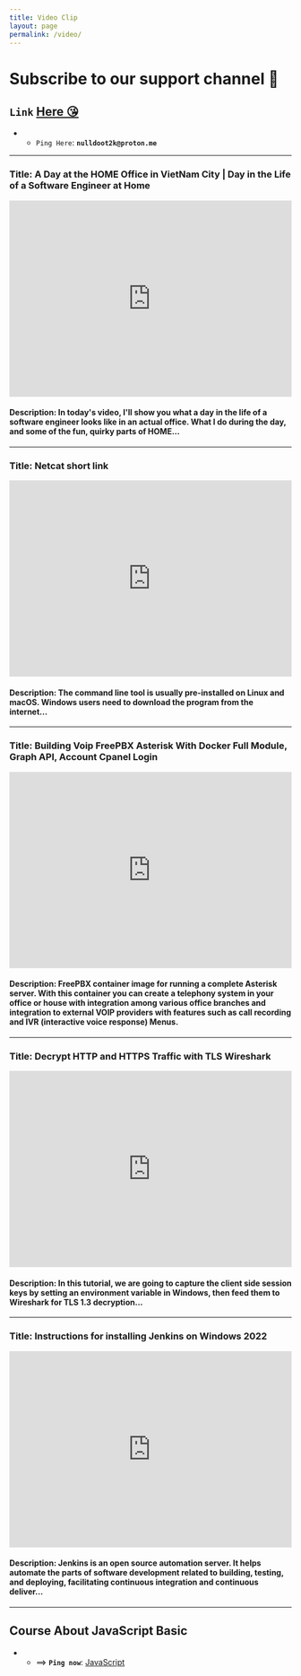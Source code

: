 ```yaml
---
title: Video Clip
layout: page
permalink: /video/
---
```


<style>
iframe {
  max-width: 100%;
}
</style>

# **Subscribe to our support channel 🥴**

## `Link` [Here 😘](https://www.youtube.com/c/nulldoot)

- - `Ping Here`: **`nulldoot2k@proton.me`**

---

### Title: A Day at the HOME Office in VietNam City | Day in the Life of a Software Engineer at Home

<iframe width="100%" height="350" src="https://www.youtube.com/embed/Zy9rQcTflhY" title="YouTube video player" frameborder="0" allow="accelerometer; autoplay; clipboard-write; encrypted-media; gyroscope; picture-in-picture" allowfullscreen></iframe>

#### Description: In today's video, I'll show you what a day in the life of a software engineer looks like in an actual office. What I do during the day, and some of the fun, quirky parts of HOME...

---

### Title: Netcat short link

<iframe width="100%" height="350" src="https://www.youtube.com/embed/BJ8jvRg1K-k" title="YouTube video player" frameborder="0" allow="accelerometer; autoplay; clipboard-write; encrypted-media; gyroscope; picture-in-picture" allowfullscreen></iframe>

#### Description: The command line tool is usually pre-installed on Linux and macOS. Windows users need to download the program from the internet...

---

### Title: Building Voip FreePBX Asterisk With Docker Full Module, Graph API, Account Cpanel Login

<iframe width="100%" height="350" src="https://www.youtube.com/embed/eBp8PKMdW68" title="YouTube video player" frameborder="0" allow="accelerometer; autoplay; clipboard-write; encrypted-media; gyroscope; picture-in-picture" allowfullscreen></iframe>

#### Description: FreePBX container image for running a complete Asterisk server. With this container you can create a telephony system in your office or house with integration among various office branches and integration to external VOIP providers with features such as call recording and IVR (interactive voice response) Menus.

---

### Title: Decrypt HTTP and HTTPS Traffic with TLS Wireshark

<iframe width="100%" height="350" src="https://www.youtube.com/embed/Z8We_C8ydAA" title="YouTube video player" frameborder="0" allow="accelerometer; autoplay; clipboard-write; encrypted-media; gyroscope; picture-in-picture" allowfullscreen></iframe>

#### Description: In this tutorial, we are going to capture the client side session keys by setting an environment variable in Windows, then feed them to Wireshark for TLS 1.3 decryption...

---

### Title: Instructions for installing Jenkins on Windows 2022

<iframe width="100%" height="350" src="https://www.youtube.com/embed/sUuh2mkCH3s" title="YouTube video player" frameborder="0" allow="accelerometer; autoplay; clipboard-write; encrypted-media; gyroscope; picture-in-picture" allowfullscreen></iframe>

#### Description: Jenkins is an open source automation server. It helps automate the parts of software development related to building, testing, and deploying, facilitating continuous integration and continuous deliver…

---

## Course About JavaScript Basic

- - ==> **`Ping now`**: [JavaScript](https://datv.nulldoot2k.xyz/video/courseJS/1)
